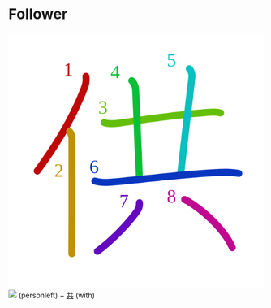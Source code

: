 # Follower
![4f9b](Kanji/kanji-colorize/4f9b.svg)
![](http://www.kanjidamage.com/assets/radsmall/man-d0fa8d3e87b0dcd06a7777a6693f057bfe7d041f88edfa20c6663c61cf324435.jpg) (personleft) + [共](Kanji/kanji-dict/共.md) (with)